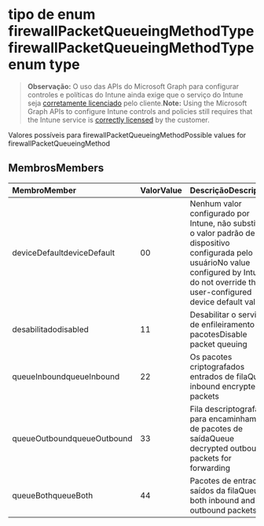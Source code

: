 # <a name="firewallpacketqueueingmethodtype-enum-type"></a><span data-ttu-id="fc2fc-101">tipo de enum firewallPacketQueueingMethodType</span><span class="sxs-lookup"><span data-stu-id="fc2fc-101">firewallPacketQueueingMethodType enum type</span></span>

> <span data-ttu-id="fc2fc-102">**Observação:** O uso das APIs do Microsoft Graph para configurar controles e políticas do Intune ainda exige que o serviço do Intune seja [corretamente licenciado](https://go.microsoft.com/fwlink/?linkid=839381) pelo cliente.</span><span class="sxs-lookup"><span data-stu-id="fc2fc-102">**Note:** Using the Microsoft Graph APIs to configure Intune controls and policies still requires that the Intune service is [correctly licensed](https://go.microsoft.com/fwlink/?linkid=839381) by the customer.</span></span>

<span data-ttu-id="fc2fc-103">Valores possíveis para firewallPacketQueueingMethod</span><span class="sxs-lookup"><span data-stu-id="fc2fc-103">Possible values for firewallPacketQueueingMethod</span></span>
## <a name="members"></a><span data-ttu-id="fc2fc-104">Membros</span><span class="sxs-lookup"><span data-stu-id="fc2fc-104">Members</span></span>
|<span data-ttu-id="fc2fc-105">Membro</span><span class="sxs-lookup"><span data-stu-id="fc2fc-105">Member</span></span>|<span data-ttu-id="fc2fc-106">Valor</span><span class="sxs-lookup"><span data-stu-id="fc2fc-106">Value</span></span>|<span data-ttu-id="fc2fc-107">Descrição</span><span class="sxs-lookup"><span data-stu-id="fc2fc-107">Description</span></span>|
|:---|:---|:---|
|<span data-ttu-id="fc2fc-108">deviceDefault</span><span class="sxs-lookup"><span data-stu-id="fc2fc-108">deviceDefault</span></span>|<span data-ttu-id="fc2fc-109">0</span><span class="sxs-lookup"><span data-stu-id="fc2fc-109">0</span></span>|<span data-ttu-id="fc2fc-110">Nenhum valor configurado por Intune, não substituir o valor padrão de dispositivo configurada pelo usuário</span><span class="sxs-lookup"><span data-stu-id="fc2fc-110">No value configured by Intune, do not override the user-configured device default value</span></span>|
|<span data-ttu-id="fc2fc-111">desabilitado</span><span class="sxs-lookup"><span data-stu-id="fc2fc-111">disabled</span></span>|<span data-ttu-id="fc2fc-112">1</span><span class="sxs-lookup"><span data-stu-id="fc2fc-112">1</span></span>|<span data-ttu-id="fc2fc-113">Desabilitar o serviço de enfileiramento de pacotes</span><span class="sxs-lookup"><span data-stu-id="fc2fc-113">Disable packet queuing</span></span>|
|<span data-ttu-id="fc2fc-114">queueInbound</span><span class="sxs-lookup"><span data-stu-id="fc2fc-114">queueInbound</span></span>|<span data-ttu-id="fc2fc-115">2</span><span class="sxs-lookup"><span data-stu-id="fc2fc-115">2</span></span>|<span data-ttu-id="fc2fc-116">Os pacotes criptografados entrados de fila</span><span class="sxs-lookup"><span data-stu-id="fc2fc-116">Queue inbound encrypted packets</span></span>|
|<span data-ttu-id="fc2fc-117">queueOutbound</span><span class="sxs-lookup"><span data-stu-id="fc2fc-117">queueOutbound</span></span>|<span data-ttu-id="fc2fc-118">3</span><span class="sxs-lookup"><span data-stu-id="fc2fc-118">3</span></span>|<span data-ttu-id="fc2fc-119">Fila descriptografados para encaminhamento de pacotes de saída</span><span class="sxs-lookup"><span data-stu-id="fc2fc-119">Queue decrypted outbound packets for forwarding</span></span>|
|<span data-ttu-id="fc2fc-120">queueBoth</span><span class="sxs-lookup"><span data-stu-id="fc2fc-120">queueBoth</span></span>|<span data-ttu-id="fc2fc-121">4</span><span class="sxs-lookup"><span data-stu-id="fc2fc-121">4</span></span>|<span data-ttu-id="fc2fc-122">Pacotes de entrada e saídos da fila</span><span class="sxs-lookup"><span data-stu-id="fc2fc-122">Queue both inbound and outbound packets</span></span>|



